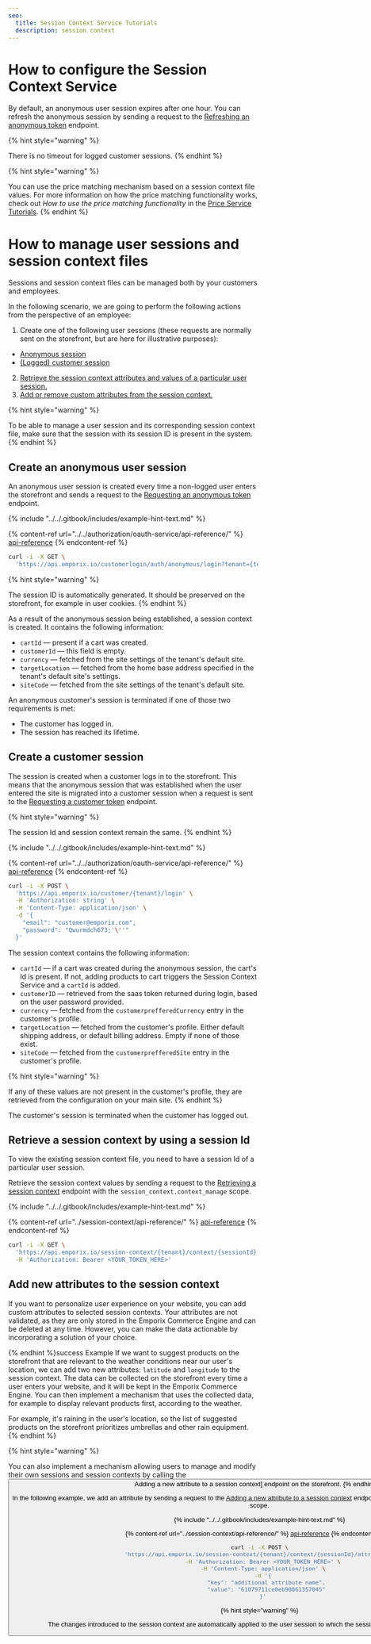 ```yaml
---
seo:
  title: Session Context Service Tutorials
  description: session context
---
```


# How to configure the Session Context Service

By default, an anonymous user session expires after one hour. You can refresh the anonymous session by sending a request to the [Refreshing an anonymous token](https://emporix.gitbook.io/documentation-portal/api-references/api-guides-and-references/authorization/oauth-service/api-reference/anonymous-token#get-customerlogin-auth-anonymous-refresh) endpoint.

{% hint style="warning" %}

There is no timeout for logged customer sessions.
{% endhint %}

{% hint style="warning" %}

You can use the price matching mechanism based on a session context file values. For more information on how the price matching functionality works, check out *How to use the price matching functionality* in the [Price Service Tutorials](../../prices-and-taxes/price-service/price.md#how-to-use-the-price-matching-functionality).
{% endhint %}

# How to manage user sessions and session context files

Sessions and session context files can be managed both by your customers and employees. 

In the following scenario, we are going to perform the following actions from the perspective of an employee:

1. Create one of the following user sessions (these requests are normally sent on the storefront, but are here for illustrative purposes):
* [Anonymous session](session-context.md#create-an-anonymous-user-session)
* [(Logged) customer session](./session-context.md#create-a-customer-session)
2. [Retrieve the session context attributes and values of a particular user session.](session-context.md#retrieve-a-session-context-by-using-a-session-id)
3. [Add or remove custom attributes from the session context.](session-context.md#add-new-attributes-to-the-session-context)

{% hint style="warning" %}

To be able to manage a user session and its corresponding session context file, make sure that the session with its session ID is present in the system. 
{% endhint %}

## Create an anonymous user session

An anonymous user session is created every time a non-logged user enters the storefront and sends a request to the [Requesting an anonymous token](https://emporix.gitbook.io/documentation-portal/api-references/api-guides-and-references/authorization/oauth-service/api-reference/anonymous-token#get-customerlogin-auth-anonymous-refresh) endpoint.

{% include "../../.gitbook/includes/example-hint-text.md" %}

{% content-ref url="../../authorization/oauth-service/api-reference/" %}
[api-reference](../../authorization/oauth-service/api-reference/)
{% endcontent-ref %}

```bash
curl -i -X GET \
  'https://api.emporix.io/customerlogin/auth/anonymous/login?tenant={tenant}&client_id={client_id}'
```

{% hint style="warning" %}

The session ID is automatically generated. It should be preserved on the storefront, for example in user cookies.
{% endhint %}


As a result of the anonymous session being established, a session context is created. It contains the following information:

* `cartId` — present if a cart was created.
* `customerId` — this field is empty.
* `currency` — fetched from the site settings of the tenant's default site.
* `targetLocation` — fetched from the home base address specified in the tenant's default site's settings.
* `siteCode` — fetched from the site settings of the tenant's default site.

An anonymous customer's session is terminated if one of those two requirements is met:

* The customer has logged in. 
* The session has reached its lifetime.


## Create a customer session

The session is created when a customer logs in to the storefront. This means that the anonymous session that was established when the user entered the site is migrated into a customer session when a request is sent to the [Requesting a customer token](https://emporix.gitbook.io/documentation-portal/api-references/api-guides-and-references/authorization/oauth-service/api-reference/customer-token#post-customer-tenant-login) endpoint. 

{% hint style="warning" %}

The session Id and session context remain the same.
{% endhint %}


{% include "../../.gitbook/includes/example-hint-text.md" %}

{% content-ref url="../../authorization/oauth-service/api-reference/" %}
[api-reference](../../authorization/oauth-service/api-reference/)
{% endcontent-ref %}

```bash
curl -i -X POST \
  'https://api.emporix.io/customer/{tenant}/login' \
  -H 'Authorization: string' \
  -H 'Content-Type: application/json' \
  -d '{
    "email": "customer@emporix.com",
    "password": "Qwurmdch673;'\''"
  }'
```

The session context contains the following information:

* `cartId` — if a cart was created during the anonymous session, the cart's Id is present. If not, adding products to cart triggers the Session Context Service and a `cartId` is added.
* `customerID` — retrieved from the saas token returned during login, based on the user password provided.
* `currency` — fetched from the `customerprefferedCurrency` entry in the customer's profile.
* `targetLocation` — fetched from the customer's profile. Either default shipping address, or default billing address. Empty if none of those exist.
* `siteCode` — fetched from the `customerprefferedSite` entry in the customer's profile.

{% hint style="warning" %}

If any of these values are not present in the customer's profile, they are retrieved from the configuration on your main site.
{% endhint %}

The customer's session is terminated when the customer has logged out.

## Retrieve a session context by using a session Id

To view the existing session context file, you need to have a session Id of a particular user session.

Retrieve the session context values by sending a request to the [Retrieving a session context](https://emporix.gitbook.io/documentation-portal/api-references/users-and-permissions/session-context/api-reference/session-management) endpoint with the `session_context.context_manage` scope.


{% include "../../.gitbook/includes/example-hint-text.md" %}

{% content-ref url="../session-context/api-reference/" %}
[api-reference](../session-context/api-reference/)
{% endcontent-ref %}

```bash
curl -i -X GET \
  'https://api.emporix.io/session-context/{tenant}/context/{sessionId}' \
  -H 'Authorization: Bearer <YOUR_TOKEN_HERE>'
```

## Add new attributes to the session context

If you want to personalize user experience on your website, you can add custom attributes to selected session contexts. Your attributes are not validated, as they are only stored in the Emporix Commerce Engine and can be deleted at any time. However, you can make the data actionable by incorporating a solution of your choice.

{% endhint %}success Example
If we want to suggest products on the storefront that are relevant to the weather conditions near our user's location, we can add two new attributes: `latitude` and `longitude` to the session context. 
The data can be collected on the storefront every time a user enters your website, and it will be kept in the Emporix Commerce Engine.
You can then implement a mechanism that uses the collected data, for example to display relevant products first, according to the weather. 

For example, it's raining in the user's location, so the list of suggested products on the storefront prioritizes umbrellas and other rain equipment.
{% endhint %}

{% hint style="warning" %}

You can also implement a mechanism allowing users to manage and modify their own sessions and session contexts by calling the <nobr><Button to="/openapi/session-context/#operation/POST-session-context-add-attribute-sessionId" size="small">Adding a new attribute to a session context] endpoint on the storefront. 
{% endhint %}

In the following example, we add an attribute by sending a request to the [Adding a new attribute to a session context](https://emporix.gitbook.io/documentation-portal/api-references/users-and-permissions/session-context/api-reference/own-session-context-modification#post-session-context-tenant-me-context-attributes) endpoint with the `session_context.context_manage` scope.


{% include "../../.gitbook/includes/example-hint-text.md" %}

{% content-ref url="../session-context/api-reference/" %}
[api-reference](../session-context/api-reference/)
{% endcontent-ref %}

```bash
curl -i -X POST \
  'https://api.emporix.io/session-context/{tenant}/context/{sessionId}/attributes' \
  -H 'Authorization: Bearer <YOUR_TOKEN_HERE>' \
  -H 'Content-Type: application/json' \
  -d '{
    "key": "additional attribute name",
    "value": "61079711ce0eb90861357045"
  }'
```


{% hint style="warning" %}

The changes introduced to the session context are automatically applied to the user session to which the session context belongs.
{% endhint %}
